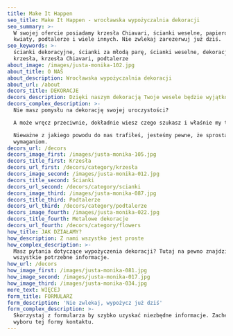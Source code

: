 ```yaml
---
title: Make It Happen
seo_title: Make It Happen - wrocławska wypożyczalnia dekoracji
seo_summary: >-
  W swojej ofercie posiadamy krzesła Chiavari, ścianki weselne, papierowe
  kwiaty, podtalerze i wiele innych. Nie zwlekaj zarezerwuj już dziś.
seo_keywords: >-
  ścianki dekoracyjne, ścianki za młodą parę, ścianki weselne, dekoracje,
  krzesła, krzesła Chiavari, podtalerze
about_image: /images/justa-monika-102.jpg
about_title: O NAS
about_description: Wrocławska wypożyczalnia dekoracji
about_url: /about
decors_title: DEKORACJE
decors_description: Dzięki naszym dekoracją Twoje wesele będzie wyjątkowe
decors_complex_description: >-
  Nie masz pomysłu na dekorację swojej uroczystości?

  A może wręcz przeciwnie, dokładnie wiesz czego szukasz i właśnie my to mamy?

  Nieważne z jakiego powodu do nas trafiłeś, jesteśmy pewne, że sprostamy Twoim
  wymaganiom.
decors_url: /decors
decors_image_first: /images/justa-monika-105.jpg
decors_title_first: Krzesła
decors_url_first: /decors/category/krzesła
decors_image_second: /images/justa-monika-012.jpg
decors_title_second: Ścianki
decors_url_second: /decors/category/scianki
decors_image_third: /images/justa-monika-087.jpg
decors_title_third: Podtalerze
decors_url_third: /decors/category/podtalerze
decors_image_fourth: /images/justa-monika-022.jpg
decors_title_fourth: Metalowe dekoracje
decors_url_fourth: /decors/category/flowers
how_title: JAK DZIAŁAMY?
how_description: Z nami wszystko jest proste
how_complex_description: >-
  Masz pytania dotyczące wypożyczenia dekoracji? Tutaj na pewno znajdziesz
  wszystkie potrzebne informacje. 
how_url: /decors
how_image_first: /images/justa-monika-081.jpg
how_image_second: /images/justa-monika-017.jpg
how_image_third: /images/justa-monika-034.jpg
more_text: WIĘCEJ
form_title: FORMULARZ
form_description: 'Nie zwlekaj, wypożycz już dziś'
form_complex_description: >-
  Skorzystaj z formularza by szybko uzyskać niezbędne informacje. Zachęcamy do
  wyboru tej formy kontaktu.
---
```


